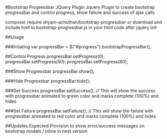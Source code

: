 #Bootstrap Progressbar JQuery Plugin
Jquery Plugin to create bootstrap progressbar and control progress, show failure and success of ajax calls

composer require shyam-achuthan/bootstrap-progressbar
or download and include href to bootstrap-progressbar.js in your html code after jquery init

##Usage

###Intiating
 var progressBar = $("#progress").bootstrapProgressBar();

 ##Control Progress
 progressBar.setProgress(0);
 progressBar.setProgress(50);
 progressBar.setProgress(80);

 ###Show Progressbar
progressBar.show();

 ###Hide Progressbar
 progressBar.hide();

 ###Set Success
 progressBar.setSuccess();
 // This will show the success with progressbar animated to green color and marks complete (100%) and hides



 ###Set Failure
 progressBar.setFailure();
 // This will show the failure with progressbar animated to red color and marks complete (100%) and hides


 ##Updates Expected
 Provision to show error/success messages on bootstrap modals / inline in next version